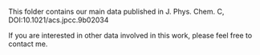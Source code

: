 This folder contains our main data published in J. Phys. Chem. C, DOI:10.1021/acs.jpcc.9b02034

If you are interested in other data involved in this work, please feel free to contact me.
